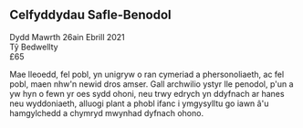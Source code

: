 ## Celfyddydau Safle-Benodol

Dydd Mawrth 26ain Ebrill 2021<br />Tŷ Bedwellty<br />£65

Mae lleoedd, fel pobl, yn unigryw o ran cymeriad a phersonoliaeth, ac fel pobl, maen nhw'n newid dros amser. Gall archwilio ystyr lle penodol, p'un a yw hyn o fewn yr oes sydd ohoni, neu trwy edrych yn ddyfnach ar hanes neu wyddoniaeth, alluogi plant a phobl ifanc i ymgysylltu go iawn â'u hamgylchedd a chymryd mwynhad dyfnach ohono.